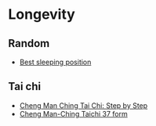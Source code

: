 # Longevity

## Random
- [Best sleeping position](https://youtu.be/5AclewFO62E)

## Tai chi
- [Cheng Man Ching Tai Chi: Step by Step](https://youtu.be/tljjjyRuUG8)
- [Cheng Man-Ching Taichi 37 form](https://www.youtube.com/watch?v=nflcfoEwuc8)